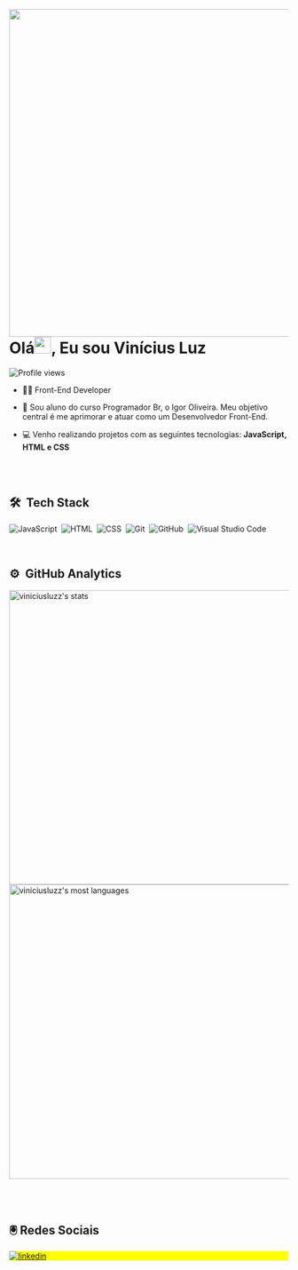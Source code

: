 
<img align="right" height="590em" src="https://raw.githubusercontent.com/gist/viniciusluzz/fc81af09a1fa8d9c06165e4885f3f89f/raw/78c4d08cdb5b6fc3902b72a9470a5f41907bfc30/githubcard.svg"/>
<h1 align="left">Olá<img src="https://raw.githubusercontent.com/kaueMarques/kaueMarques/master/hi.gif" width="30px">, Eu sou Vinícius Luz</h1>
<p align="left"> <img src="https://komarev.com/ghpvc/?username=viniciusluzz&color=blue" alt="Profile views" /> </p>


- 👨‍💻 Front-End Developer

- 📘 Sou aluno do curso Programador Br, o Igor Oliveira. Meu objetivo central é me aprimorar e atuar como um Desenvolvedor Front-End.

- 💻 Venho realizando projetos com as seguintes tecnologias: **JavaScript, HTML e CSS**

<br><br>

## 🛠 &nbsp;Tech Stack

![JavaScript](https://img.shields.io/badge/-JavaScript-05122A?style=flat&logo=javascript)&nbsp;
![HTML](https://img.shields.io/badge/-HTML-05122A?style=flat&logo=HTML5)&nbsp;
![CSS](https://img.shields.io/badge/-CSS-05122A?style=flat&logo=CSS3&logoColor=1572B6)&nbsp;
![Git](https://img.shields.io/badge/-Git-05122A?style=flat&logo=git)&nbsp;
![GitHub](https://img.shields.io/badge/-GitHub-05122A?style=flat&logo=github)&nbsp;
![Visual Studio Code](https://img.shields.io/badge/-Visual%20Studio%20Code-05122A?style=flat&logo=visual-studio-code&logoColor=007ACC)&nbsp;

<br>

## ⚙️ &nbsp;GitHub Analytics

<p align="left">
<img width="530em" src="https://github-readme-stats.vercel.app/api?username=viniciusluzz&show_icons=true&theme=tokyonight" alt="viniciusluzz's stats"/>
<img width="530em" src="https://github-readme-stats.vercel.app/api/top-langs/?username=viniciusluzz&layout=compact&theme=tokyonight" alt="viniciusluzz's most languages"/>
</p>

<br><br>

## 🖲️&nbsp;Redes Sociais

<p align="left" style="background:yellow">
<a href="https://www.linkedin.com/in/vin%C3%ADcius-luz-212885207/" target="_blank">
  <img align="center" src="https://img.shields.io/badge/-viniciusluz-05122A?style=flat&logo=linkedin" alt="linkedin"/>
</a>
</p>

<!--
**viniciusluzz/viniciusluzz** is a ✨ _special_ ✨ repository because its `README.md` (this file) appears on your GitHub profile.

Here are some ideas to get you started:

- 🔭 I’m currently working on ...
- 🌱 I’m currently learning ..
- 👯 I’m looking to collaborate on ...
- 🤔 I’m looking for help with ...
- 💬 Ask me about ...
- 📫 How to reach me: ...
- 😄 Pronouns: ...
- ⚡ Fun fact: ...
-->
